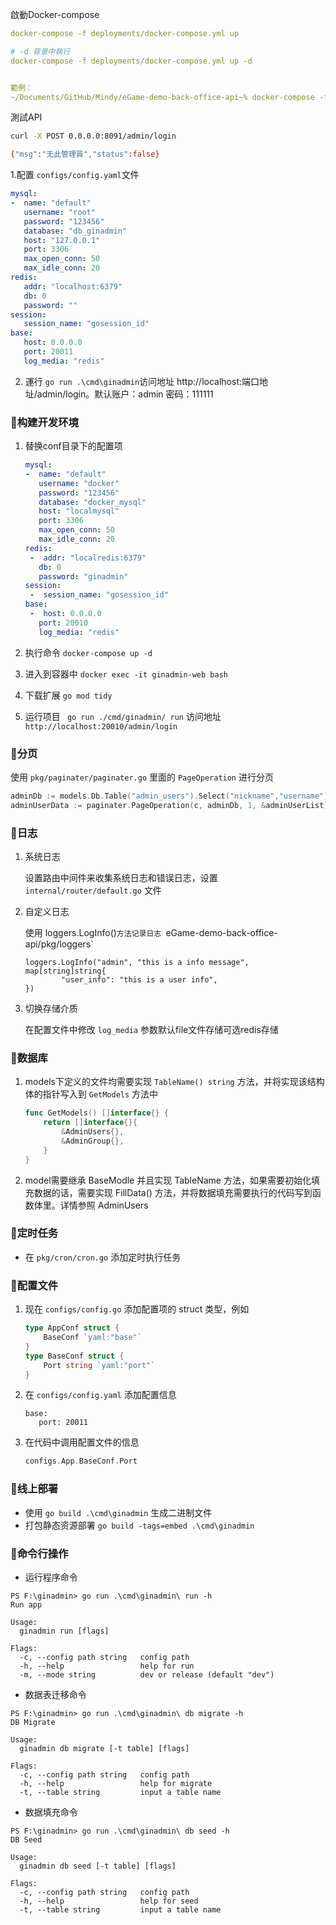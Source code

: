 



啟動Docker-compose
```yaml
docker-compose -f deployments/docker-compose.yml up

# -d 背景中執行
docker-compose -f deployments/docker-compose.yml up -d


範例：
~/Documents/GitHub/Mindy/eGame-demo-back-office-api~% docker-compose -f deployments/docker-compose.yml up
```

測試API
```sh
curl -X POST 0.0.0.0:8091/admin/login

{"msg":"无此管理員","status":false}
```


1.配置 `configs/config.yaml`文件
   
   ```yaml 本地
   mysql:
   -  name: "default"
      username: "root"
      password: "123456"
      database: "db_ginadmin"
      host: "127.0.0.1"
      port: 3306
      max_open_conn: 50
      max_idle_conn: 20
   redis:
      addr: "localhost:6379"
      db: 0
      password: ""
   session:
      session_name: "gosession_id"
   base:
      host: 0.0.0.0
      port: 20011
      log_media: "redis"
   ```

2. 運行 `go run .\cmd\ginadmin`访问地址 http://localhost:端口地址/admin/login。默认账户：admin  密码：111111


### :small_blue_diamond:<a name="docker-compose">构建开发环境</a>

1. 替换conf目录下的配置项
   
   ```yaml
   mysql:
   -  name: "default"
      username: "docker"
      password: "123456"
      database: "docker_mysql"
      host: "localmysql"
      port: 3306
      max_open_conn: 50
      max_idle_conn: 20
   redis:
    -  addr: "localredis:6379"
      db: 0
      password: "ginadmin"
   session:
    -  session_name: "gosession_id"
   base:
    -  host: 0.0.0.0
      port: 20010
      log_media: "redis"
   ```

2. 执行命令 `docker-compose up -d`

3. 进入到容器中 `docker exec -it ginadmin-web bash`

4. 下载扩展 `go mod tidy`

5. 运行项目 ` go run ./cmd/ginadmin/ run`  访问地址 `http://localhost:20010/admin/login`



### :small_blue_diamond:<a name="分页">分页</a>

 使用 `pkg/paginater/paginater.go` 里面的 `PageOperation` 进行分页
   
   ```go
   adminDb := models.Db.Table("admin_users").Select("nickname","username").Where("uid != ?", 1)
   adminUserData := paginater.PageOperation(c, adminDb, 1, &adminUserList)
   ```


### :small_blue_diamond:<a name="日志">日志</a>

1. 系统日志
   
   设置路由中间件来收集系统日志和错误日志，设置 `internal/router/default.go` 文件

2. 自定义日志
   
   使用 loggers.LogInfo()` 方法记录日志  `eGame-demo-back-office-api/pkg/loggers`
   
   ```golang
   loggers.LogInfo("admin", "this is a info message", map[string]string{
           "user_info": "this is a user info",
   })
   ```

3. 切换存储介质
   
   在配置文件中修改 `log_media` 参数默认file文件存储可选redis存储

### :small_blue_diamond:<a name="数据库">数据库</a>

1. models下定义的文件均需要实现 `TableName() string`  方法，并将实现该结构体的指针写入到 `GetModels` 方法中
   
   ```go
   func GetModels() []interface{} {
       return []interface{}{
           &AdminUsers{},
           &AdminGroup{},
       }
   }
   ```

2. model需要继承 BaseModle 并且实现 TableName 方法，如果需要初始化填充数据的话，需要实现 FillData() 方法，并将数据填充需要执行的代码写到函数体里。详情参照 AdminUsers

### :small_blue_diamond:<a name="定时任务">定时任务</a>

- 在 `pkg/cron/cron.go`  添加定时执行任务

### :small_blue_diamond:<a name="配置文件">配置文件</a>

1. 现在 `configs/config.go` 添加配置项的 struct 类型，例如
   
   ```go
   type AppConf struct {
       BaseConf `yaml:"base"`
   }
   type BaseConf struct {
       Port string `yaml:"port"`
   }
   ```

2. 在 `configs/config.yaml` 添加配置信息
   
   ```
   base:
      port: 20011
   ```

3. 在代码中调用配置文件的信息
   
   ```go
   configs.App.BaseConf.Port
   ```

### :small_blue_diamond:<a name="线上部署">线上部署</a>

- 使用 `go build .\cmd\ginadmin`  生成二进制文件
- 打包静态资源部署 `go build -tags=embed .\cmd\ginadmin` 

### :small_blue_diamond:<a name="命令行操作">命令行操作</a>

*  运行程序命令
```
PS F:\ginadmin> go run .\cmd\ginadmin\ run -h
Run app

Usage:
  ginadmin run [flags]

Flags:
  -c, --config path string   config path
  -h, --help                 help for run
  -m, --mode string          dev or release (default "dev")
```
* 数据表迁移命令
```
PS F:\ginadmin> go run .\cmd\ginadmin\ db migrate -h
DB Migrate

Usage:
  ginadmin db migrate [-t table] [flags]

Flags:
  -c, --config path string   config path
  -h, --help                 help for migrate
  -t, --table string         input a table name
```

*  数据填充命令
```
PS F:\ginadmin> go run .\cmd\ginadmin\ db seed -h   
DB Seed

Usage:
  ginadmin db seed [-t table] [flags]

Flags:
  -c, --config path string   config path
  -h, --help                 help for seed
  -t, --table string         input a table name
```